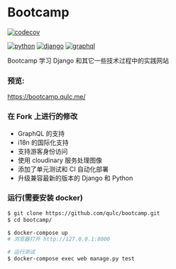 # Bootcamp

[![codecov](https://codecov.io/gh/qulc/bootcamp/branch/master/graph/badge.svg)](https://codecov.io/gh/qulc/bootcamp)


[![python](https://img.shields.io/badge/python-3.7-green.svg)](https://python.org)
[![django](https://img.shields.io/badge/django-2.1-green.svg)](https://www.djangoproject.com/)
[![graphql](https://img.shields.io/badge/graphene--django-2.1-green.svg)](https://github.com/graphql-python/graphene-django)

Bootcamp 学习 Django 和其它一些技术过程中的实践网站

### 预览: 

https://bootcamp.qulc.me/

### 在 Fork 上进行的修改
* GraphQL 的支持
* i18n 的国际化支持
* 支持游客身份访问
* 使用 cloudinary 服务处理图像
* 添加了单元测试和 CI 自动化部署
* 升级兼容最新的版本的 Django 和 Python

### 运行(需要安装 docker)
```bash
$ git clone https://github.com/qulc/bootcamp.git
$ cd bootcamp/

$ docker-compose up
# 浏览器打开 http://127.0.0.1:8000

# 运行测试
$ docker-compose exec web manage.py test
```
